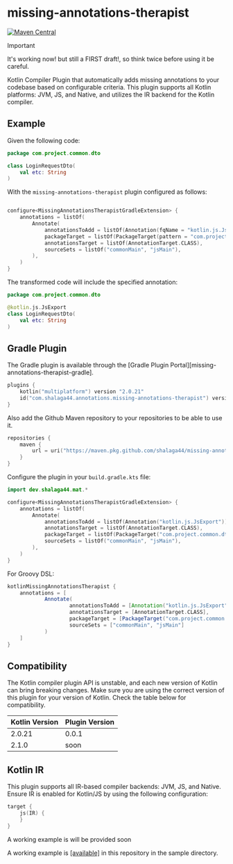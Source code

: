# missing-annotations-therapist

[![Maven Central](https://maven-badges.herokuapp.com/maven-central/com.shalaga44.annotations/missing-annotations-therapist-plugin/badge.svg)](https://maven-badges.herokuapp.com/maven-central/com.shalaga44.annotations/missing-annotations-therapist-plugin)


> [!IMPORTANT]
> It's working now! but still a FIRST draft!,
> so think twice before using it be careful.


Kotlin Compiler Plugin that automatically adds missing annotations to your codebase based on configurable criteria. This
plugin supports all Kotlin platforms: JVM, JS, and Native, and utilizes the IR backend for the Kotlin compiler.

## Example

Given the following code:

```kotlin
package com.project.common.dto

class LoginRequestDto(
    val etc: String
)
```

With the `missing-annotations-therapist` plugin configured as follows:

```kotlin

configure<MissingAnnotationsTherapistGradleExtension> {
    annotations = listOf(
        Annotate(
            annotationsToAdd = listOf(Annotation(fqName = "kotlin.js.JsExport")),
            packageTarget = listOf(PackageTarget(pattern = "com.project.common.dto")),
            annotationsTarget = listOf(AnnotationTarget.CLASS),
            sourceSets = listOf("commonMain", "jsMain"),
        ),
    )
}
```

The transformed code will include the specified annotation:

```kotlin
package com.project.common.dto

@kotlin.js.JsExport
class LoginRequestDto(
    val etc: String
)
```

## Gradle Plugin

The Gradle plugin is available through the [Gradle Plugin Portal][missing-annotations-therapist-gradle].

```kotlin
plugins {
    kotlin("multiplatform") version "2.0.21"
    id("com.shalaga44.annotations.missing-annotations-therapist") version "0.0.1"
}
```
Also add the Github Maven repository to your repositories to be able to use it.

```kotlin
repositories {
    maven {
        url = uri("https://maven.pkg.github.com/shalaga44/missing-annotations-therapist")
    }
}
```


Configure the plugin in your `build.gradle.kts` file:

```kotlin
import dev.shalaga44.mat.*

configure<MissingAnnotationsTherapistGradleExtension> {
    annotations = listOf(
        Annotate(
            annotationsToAdd = listOf(Annotation("kotlin.js.JsExport")),
            annotationsTarget = listOf(AnnotationTarget.CLASS),
            packageTarget = listOf(PackageTarget("com.project.common.dto")),
            sourceSets = listOf("commonMain", "jsMain"),
        ),
    )
}
```

For Groovy DSL:

```groovy
kotlinMissingAnnotationsTherapist {
    annotations = [
            Annotate(
                    annotationsToAdd = [Annotation("kotlin.js.JsExport")],
                    annotationsTarget = [AnnotationTarget.CLASS],
                    packageTarget = [PackageTarget("com.project.common.dto")],
                    sourceSets = ["commonMain", "jsMain"]
            )
    ]
}
```

## Compatibility

The Kotlin compiler plugin API is unstable, and each new version of Kotlin can bring breaking changes. Make sure you are
using the correct version of this plugin for your version of Kotlin. Check the table below for compatibility.

| Kotlin Version | Plugin Version |
|----------------|----------------|
| 2.0.21         | 0.0.1          |
| 2.1.0          | soon           |

## Kotlin IR

This plugin supports all IR-based compiler backends: JVM, JS, and Native. Ensure IR is enabled for Kotlin/JS by using
the following configuration:

```kotlin
target {
    js(IR) {
    }
}
```

A working example is will be provided soon

A working example is [[available]](https://github.com/shalaga44/missing-annotations-therapist/tree/main/sample) in this repository in the
sample directory.

